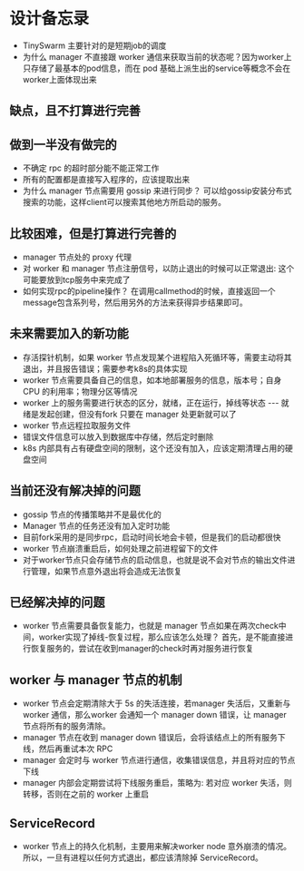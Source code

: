 # 设计备忘录

- TinySwarm 主要针对的是短期job的调度
- 为什么 manager 不直接跟 worker 通信来获取当前的状态呢？因为worker上只存储了最基本的pod信息，而在 pod 基础上派生出的service等概念不会在worker上面体现出来

## 缺点，且不打算进行完善


## 做到一半没有做完的
- 不确定 rpc 的超时部分能不能正常工作
- 所有的配置都是直接写入程序的，应该提取出来
- 为什么 manager 节点需要用 gossip 来进行同步？ 可以给gossip安装分布式搜索的功能，这样client可以搜索其他地方所启动的服务。

## 比较困难，但是打算进行完善的
- manager 节点处的 proxy 代理
- 对 worker 和 manager 节点注册信号，以防止退出的时候可以正常退出: 这个可能要放到tcp服务中来完成了
- 如何实现rpc的pipeline操作？ 在调用callmethod的时候，直接返回一个message包含系列号，然后用另外的方法来获得异步结果即可。


## 未来需要加入的新功能
- 存活探针机制，如果 worker 节点发现某个进程陷入死循环等，需要主动将其退出，并且报告错误；需要参考k8s的具体实现
- worker 节点需要具备自己的信息，如本地部署服务的信息，版本号；自身 CPU 的利用率；物理分区等情况
- worker 上的服务需要进行状态的区分，就绪，正在运行，掉线等状态 --- 就绪是发起创建，但没有fork 只要在 manager 处更新就可以了
- worker 节点远程拉取服务文件
- 错误文件信息可以放入到数据库中存储，然后定时删除
- k8s 内部具有占有硬盘空间的限制，这个还没有加入，应该定期清理占用的硬盘空间

## 当前还没有解决掉的问题
- gossip 节点的传播策略并不是最优化的
- Manager 节点的任务还没有加入定时功能
- 目前fork采用的是同步rpc，启动时间长地会卡顿，但是我们的启动都很快
- worker 节点崩溃重启后，如何处理之前进程留下的文件
- 对于worker节点只会存储节点的启动信息，也就是说不会对节点的输出文件进行管理，如果节点意外退出将会造成无法恢复

## 已经解决掉的问题
- worker 节点需要具备恢复能力，也就是 manager 节点如果在两次check中间，worker实现了掉线-恢复过程，那么应该怎么处理？
    首先，是不能直接进行恢复服务的，尝试在收到manager的check时再对服务进行恢复


## worker 与 manager 节点的机制
- worker 节点会定期清除大于 5s 的失活连接，若manager 失活后，又重新与 worker 通信，那么worker 会通知一个 manager down 错误，让 manager 节点将所有的服务清除。
- manager 节点在收到 manager down 错误后，会将该结点上的所有服务下线，然后再重试本次 RPC
- manager 会定时与 worker 节点进行通信，收集错误信息，并且将对应的节点下线
- manager 内部会定期尝试将下线服务重启，策略为: 若对应 worker 失活，则转移，否则在之前的 worker 上重启

## ServiceRecord
- worker 节点上的持久化机制，主要用来解决worker node 意外崩溃的情况。所以，一旦有进程以任何方式退出，都应该清除掉 ServiceRecord。